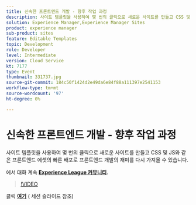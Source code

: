 ```yaml
---
title: 신속한 프론트엔드 개발 - 향후 작업 과정
description: 사이트 템플릿을 사용하여 몇 번의 클릭으로 새로운 사이트를 만들고 CSS 및 JS와 같은 프론트엔드 에셋의 빠른 배포로 프론트엔드 개발의 재미를 다시 가져올 수 있습니다. 이 세션은 Adobe Developers Live 컨텐츠 이벤트의 일부로 전달되었습니다.
solution: Experience Manager,Experience Manager Sites
product: experience manager
sub-product: sites
feature: Editable Templates
topic: Development
role: Developer
level: Intermediate
version: Cloud Service
kt: 7177
type: Event
thumbnail: 331737.jpg
source-git-commit: 184c50f1424d2e49da6e84f88a111397e2541153
workflow-type: tm+mt
source-wordcount: '97'
ht-degree: 0%

---
```



# 신속한 프론트엔드 개발 - 향후 작업 과정

사이트 템플릿을 사용하여 몇 번의 클릭으로 새로운 사이트를 만들고 CSS 및 JS와 같은 프론트엔드 에셋의 빠른 배포로 프론트엔드 개발의 재미를 다시 가져올 수 있습니다.

에서 대화 계속 **[Experience League 커뮤니티](http://adobe.ly/36Yd3v6)**.

>[!VIDEO](https://video.tv.adobe.com/v/331737/?quality=12&learn=on&hidetitle=true)

클릭 **[여기](/help/adobe-developers-live/assets/rapid-frontend-devlopment.pdf)** ( 세션 슬라이드 참조)

